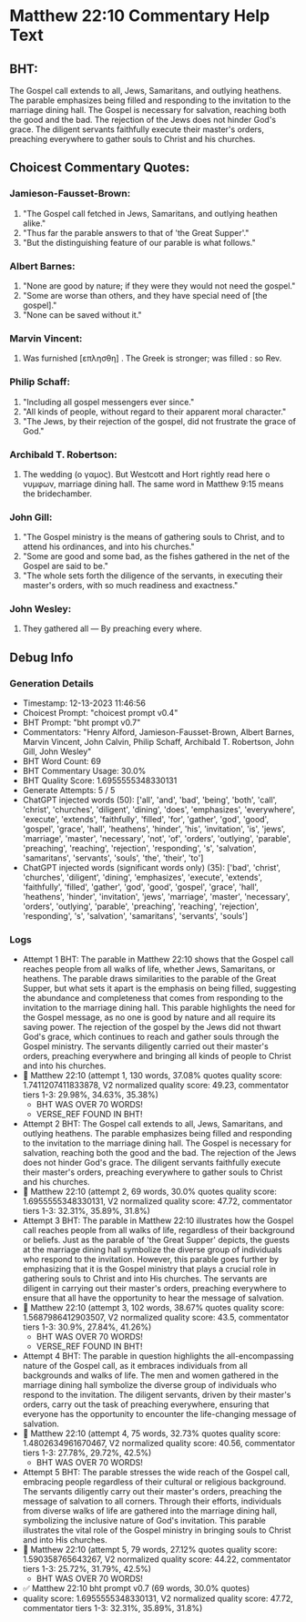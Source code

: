 # Matthew 22:10 Commentary Help Text

## BHT:
The Gospel call extends to all, Jews, Samaritans, and outlying heathens. The parable emphasizes being filled and responding to the invitation to the marriage dining hall. The Gospel is necessary for salvation, reaching both the good and the bad. The rejection of the Jews does not hinder God's grace. The diligent servants faithfully execute their master's orders, preaching everywhere to gather souls to Christ and his churches.

## Choicest Commentary Quotes:
### Jamieson-Fausset-Brown:
1. "The Gospel call fetched in Jews, Samaritans, and outlying heathen alike." 
2. "Thus far the parable answers to that of 'the Great Supper'." 
3. "But the distinguishing feature of our parable is what follows."

### Albert Barnes:
1. "None are good by nature; if they were they would not need the gospel."
2. "Some are worse than others, and they have special need of [the gospel]."
3. "None can be saved without it."

### Marvin Vincent:
1. Was furnished [επλησθη] . The Greek is stronger; was filled : so Rev.


### Philip Schaff:
1. "Including all gospel messengers ever since."
2. "All kinds of people, without regard to their apparent moral character."
3. "The Jews, by their rejection of the gospel, did not frustrate the grace of God."

### Archibald T. Robertson:
1.  The wedding (ο γαμος). But Westcott and Hort rightly read here ο νυμφων, marriage dining hall. The same word in Matthew 9:15 means the bridechamber. 


### John Gill:
1. "The Gospel ministry is the means of gathering souls to Christ, and to attend his ordinances, and into his churches."
2. "Some are good and some bad, as the fishes gathered in the net of the Gospel are said to be."
3. "The whole sets forth the diligence of the servants, in executing their master's orders, with so much readiness and exactness."

### John Wesley:
1. They gathered all — By preaching every where.



## Debug Info
### Generation Details
- Timestamp: 12-13-2023 11:46:56
- Choicest Prompt: "choicest prompt v0.4"
- BHT Prompt: "bht prompt v0.7"
- Commentators: "Henry Alford, Jamieson-Fausset-Brown, Albert Barnes, Marvin Vincent, John Calvin, Philip Schaff, Archibald T. Robertson, John Gill, John Wesley"
- BHT Word Count: 69
- BHT Commentary Usage: 30.0%
- BHT Quality Score: 1.6955555348330131
- Generate Attempts: 5 / 5
- ChatGPT injected words (50):
	['all', 'and', 'bad', 'being', 'both', 'call', 'christ', 'churches', 'diligent', 'dining', 'does', 'emphasizes', 'everywhere', 'execute', 'extends', 'faithfully', 'filled', 'for', 'gather', 'god', 'good', 'gospel', 'grace', 'hall', 'heathens', 'hinder', 'his', 'invitation', 'is', 'jews', 'marriage', 'master', 'necessary', 'not', 'of', 'orders', 'outlying', 'parable', 'preaching', 'reaching', 'rejection', 'responding', 's', 'salvation', 'samaritans', 'servants', 'souls', 'the', 'their', 'to']
- ChatGPT injected words (significant words only) (35):
	['bad', 'christ', 'churches', 'diligent', 'dining', 'emphasizes', 'execute', 'extends', 'faithfully', 'filled', 'gather', 'god', 'good', 'gospel', 'grace', 'hall', 'heathens', 'hinder', 'invitation', 'jews', 'marriage', 'master', 'necessary', 'orders', 'outlying', 'parable', 'preaching', 'reaching', 'rejection', 'responding', 's', 'salvation', 'samaritans', 'servants', 'souls']

### Logs
- Attempt 1 BHT: The parable in Matthew 22:10 shows that the Gospel call reaches people from all walks of life, whether Jews, Samaritans, or heathens. The parable draws similarities to the parable of the Great Supper, but what sets it apart is the emphasis on being filled, suggesting the abundance and completeness that comes from responding to the invitation to the marriage dining hall. This parable highlights the need for the Gospel message, as no one is good by nature and all require its saving power. The rejection of the gospel by the Jews did not thwart God's grace, which continues to reach and gather souls through the Gospel ministry. The servants diligently carried out their master's orders, preaching everywhere and bringing all kinds of people to Christ and into his churches.
- 🔄 Matthew 22:10 (attempt 1, 130 words, 37.08% quotes quality score: 1.7411207411833878, V2 normalized quality score: 49.23, commentator tiers 1-3: 29.98%, 34.63%, 35.38%) 
	- BHT WAS OVER 70 WORDS! 
	- VERSE_REF FOUND IN BHT!
- Attempt 2 BHT: The Gospel call extends to all, Jews, Samaritans, and outlying heathens. The parable emphasizes being filled and responding to the invitation to the marriage dining hall. The Gospel is necessary for salvation, reaching both the good and the bad. The rejection of the Jews does not hinder God's grace. The diligent servants faithfully execute their master's orders, preaching everywhere to gather souls to Christ and his churches.
- 🔄 Matthew 22:10 (attempt 2, 69 words, 30.0% quotes quality score: 1.6955555348330131, V2 normalized quality score: 47.72, commentator tiers 1-3: 32.31%, 35.89%, 31.8%)
- Attempt 3 BHT: The parable in Matthew 22:10 illustrates how the Gospel call reaches people from all walks of life, regardless of their background or beliefs. Just as the parable of 'the Great Supper' depicts, the guests at the marriage dining hall symbolize the diverse group of individuals who respond to the invitation. However, this parable goes further by emphasizing that it is the Gospel ministry that plays a crucial role in gathering souls to Christ and into His churches. The servants are diligent in carrying out their master's orders, preaching everywhere to ensure that all have the opportunity to hear the message of salvation.
- 🔄 Matthew 22:10 (attempt 3, 102 words, 38.67% quotes quality score: 1.5687986412903507, V2 normalized quality score: 43.5, commentator tiers 1-3: 30.9%, 27.84%, 41.26%) 
	- BHT WAS OVER 70 WORDS! 
	- VERSE_REF FOUND IN BHT!
- Attempt 4 BHT: The parable in question highlights the all-encompassing nature of the Gospel call, as it embraces individuals from all backgrounds and walks of life. The men and women gathered in the marriage dining hall symbolize the diverse group of individuals who respond to the invitation. The diligent servants, driven by their master's orders, carry out the task of preaching everywhere, ensuring that everyone has the opportunity to encounter the life-changing message of salvation.
- 🔄 Matthew 22:10 (attempt 4, 75 words, 32.73% quotes quality score: 1.4802634961670467, V2 normalized quality score: 40.56, commentator tiers 1-3: 27.78%, 29.72%, 42.5%) 
	- BHT WAS OVER 70 WORDS!
- Attempt 5 BHT: The parable stresses the wide reach of the Gospel call, embracing people regardless of their cultural or religious background. The servants diligently carry out their master's orders, preaching the message of salvation to all corners. Through their efforts, individuals from diverse walks of life are gathered into the marriage dining hall, symbolizing the inclusive nature of God's invitation. This parable illustrates the vital role of the Gospel ministry in bringing souls to Christ and into His churches.
- 🔄 Matthew 22:10 (attempt 5, 79 words, 27.12% quotes quality score: 1.590358765643267, V2 normalized quality score: 44.22, commentator tiers 1-3: 25.72%, 31.79%, 42.5%) 
	- BHT WAS OVER 70 WORDS!
- ✅ Matthew 22:10 bht prompt v0.7 (69 words, 30.0% quotes)
- quality score: 1.6955555348330131, V2 normalized quality score: 47.72, commentator tiers 1-3: 32.31%, 35.89%, 31.8%)